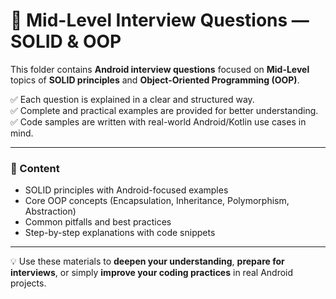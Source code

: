 # 📂 Mid-Level Interview Questions — SOLID & OOP

This folder contains **Android interview questions** focused on **Mid-Level** topics of **SOLID principles** and **Object-Oriented Programming (OOP)**.

✅ Each question is explained in a clear and structured way.  
✅ Complete and practical examples are provided for better understanding.  
✅ Code samples are written with real-world Android/Kotlin use cases in mind.  

---

### 📘 Content
- SOLID principles with Android-focused examples
- Core OOP concepts (Encapsulation, Inheritance, Polymorphism, Abstraction)
- Common pitfalls and best practices
- Step-by-step explanations with code snippets

---

💡 Use these materials to **deepen your understanding**, **prepare for interviews**, or simply **improve your coding practices** in real Android projects.  
